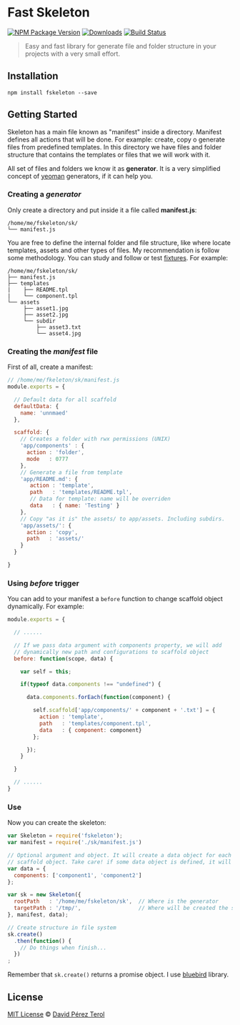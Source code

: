 # Fast Skeleton
[![NPM Package Version](https://img.shields.io/npm/v/fskeleton.svg?style=flat)](https://www.npmjs.com/package/fskeleton)
[![Downloads](https://img.shields.io/npm/dm/fskeleton.svg?style=flat)](https://www.npmjs.com/package/fskeleton)
[![Build Status](https://travis-ci.org/terox/skeleton.svg)](https://travis-ci.org/terox/skeleton)

> Easy and fast library for generate file and folder structure in your
> projects with a very small effort.

## Installation

```
npm install fskeleton --save
```

## Getting Started

Skeleton has a main file known as "manifest" inside a directory. Manifest
defines all actions that will be done. For example: create, copy o generate
files from predefined templates. In this directory we have files and folder structure that contains the templates or files that we will work with it.

All set of files and folders we know it as **generator**. It is a very simplified
concept of [yeoman](https://github.com/yeoman/yo) generators, if it can help you.

### Creating a *generator*

Only create a directory and put inside it a file called **manifest.js**:
```
/home/me/fskeleton/sk/
└── manifest.js
```
You are free to define the internal folder and file structure, like where locate
templates, assets and other types of files. My recommendation is follow some
methodology. You can study and follow or test [fixtures](https://github.com/terox/skeleton/tree/master/test/fixtures). For
example:
```
/home/me/fskeleton/sk/
├── manifest.js
├── templates
|    ├── README.tpl
|    └── component.tpl
└── assets
     ├── asset1.jpg
     ├── asset2.jpg
     └── subdir
         ├── asset3.txt
         └── asset4.jpg
```


### Creating the *manifest* file

First of all, create a manifest:
```javascript
// /home/me/fkeleton/sk/manifest.js
module.exports = {

  // Default data for all scaffold
  defaultData: {
    name: 'unnmaed'
  },

  scaffold: {
    // Creates a folder with rwx permissions (UNIX)
    'app/components' : {
      action : 'folder',
      mode   : 0777
    },
    // Generate a file from template
    'app/README.md': {
       action : 'template',
       path   : 'templates/README.tpl',
       // Data for template: name will be overriden
       data   : { name: 'Testing' }
    },
    // Copy "as it is" the assets/ to app/assets. Including subdirs.
    'app/assets/': {
      action : 'copy',
      path   : 'assets/'
    }
  }

}
```
### Using *before* trigger

You can add to your manifest a ```before``` function to change scaffold object
dynamically. For example:

```javascript
module.exports = {

  // ......

  // If we pass data argument with components property, we will add
  // dynamically new path and configurations to scaffold object
  before: function(scope, data) {

    var self = this;

    if(typeof data.components !== "undefined") {

      data.components.forEach(function(component) {

        self.scaffold['app/components/' + component + '.txt'] = {
          action : 'template',
          path   : 'templates/component.tpl',
          data   : { component: component}
        };

      });
    }

  }

  // ......
}


```

### Use

Now you can create the skeleton:
```javascript
var Skeleton = require('fskeleton');
var manifest = require('./sk/manifest.js')

// Optional argument and object. It will create a data object for each path in
// scaffold object. Take care! if some data object is defined, it will be merged
var data = {
  components: ['component1', 'component2']
};

var sk = new Skeleton({
  rootPath   : '/home/me/fskeleton/sk',  // Where is the generator
  targetPath : '/tmp/',                  // Where will be created the structure
}, manifest, data);

// Create structure in file system
sk.create()
  .then(function() {
    // Do things when finish...
  })
;  
```
Remember that ```sk.create()``` returns a promise object. I use [bluebird](https://github.com/petkaantonov/bluebird) library.

## License

[MIT License](https://github.com/terox/skeleton/blob/master/LICENSE)
© [David Pérez Terol](http://www.github.com/terox)
